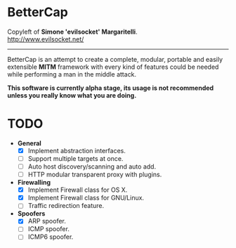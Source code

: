BetterCap
==

Copyleft of **Simone 'evilsocket' Margaritelli**.  
http://www.evilsocket.net/

---

BetterCap is an attempt to create a complete, modular, portable and easily extensible **MITM** framework with every kind of features could be needed while performing a man in the middle attack.  

**This software is currently alpha stage, its usage is not recommended unless you really know what you are doing.**

TODO
===

- **General**
  - [x] Implement abstraction interfaces.
  - [ ] Support multiple targets at once. 
  - [ ] Auto host discovery/scanning and auto add.
  - [ ] HTTP modular transparent proxy with plugins.

- **Firewalling**
  - [x] Implement Firewall class for OS X.
  - [x] Implement Firewall class for GNU/Linux.
  - [ ] Traffic redirection feature.

- **Spoofers**  
  - [x] ARP spoofer.
  - [ ] ICMP spoofer.
  - [ ] ICMP6 spoofer.
